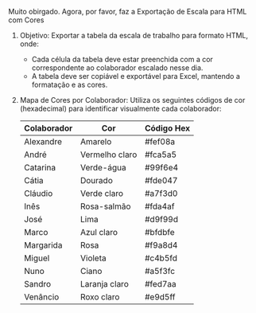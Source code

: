 
Muito obirgado. Agora, por favor, faz a Exportação de Escala para HTML com Cores

1. Objetivo:
   Exportar a tabela da escala de trabalho para formato HTML, onde:
   - Cada célula da tabela deve estar preenchida com a cor correspondente ao colaborador escalado nesse dia.
   - A tabela deve ser copiável e exportável para Excel, mantendo a formatação e as cores.

2. Mapa de Cores por Colaborador:
   Utiliza os seguintes códigos de cor (hexadecimal) para identificar visualmente cada colaborador:

   | Colaborador | Cor            | Código Hex |
   |-------------|----------------|------------|
   | Alexandre   | Amarelo        | #fef08a    |
   | André       | Vermelho claro | #fca5a5    |
   | Catarina    | Verde-água     | #99f6e4    |
   | Cátia       | Dourado        | #fde047    |
   | Cláudio     | Verde claro    | #a7f3d0    |
   | Inês        | Rosa-salmão    | #fda4af    |
   | José        | Lima           | #d9f99d    |
   | Marco       | Azul claro     | #bfdbfe    |
   | Margarida   | Rosa           | #f9a8d4    |
   | Miguel      | Violeta        | #c4b5fd    |
   | Nuno        | Ciano          | #a5f3fc    |
   | Sandro      | Laranja claro  | #fed7aa    |
   | Venâncio    | Roxo claro     | #e9d5ff    |







